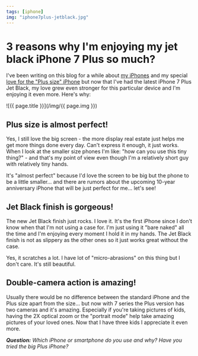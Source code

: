 ```yaml
---
tags: [iphone]
img: "iphone7plus-jetblack.jpg"
---
```


# 3 reasons why I'm enjoying my jet black iPhone 7 Plus so much?

I've been writing on this blog for a while about [my iPhones](/iphone) and my special [love for the "Plus size" iPhone](/6pluslove) but now that I've had the latest iPhone 7 Plus Jet Black, my love grew even stronger for this particular device and I'm enjoying it even more. Here's why:

<!--More-->

![{{ page.title }}](/img/{{ page.img }})

## Plus size is almost perfect!

Yes, I still love the big screen - the more display real estate just helps me get more things done every day. Can't express it enough, it just works. When I look at the smaller size phones I'm like: "how can you use this tiny thing?" - and that's my point of view even though I'm a relatively short guy with relatively tiny hands.

It's "almost perfect" because I'd love the screen to be big but the phone to be a little smaller... and there are rumors about the upcoming 10-year anniversary iPhone that will be just perfect for me... let's see!

## Jet Black finish is gorgeous!

The new Jet Black finish just rocks. I love it. It's the first iPhone since I don't know when that I'm not using a case for. I'm just using it "bare naked" all the time and I'm enjoying every moment I hold it in my hands. The Jet Black finish is not as slippery as the other ones so it just works great without the case.

Yes, it scratches a lot. I have lot of "micro-abrasions" on this thing but I don't care. It's still beautiful.

## Double-camera action is amazing!

Usually there would be no difference between the standard iPhone and the Plus size apart from the size... but now with 7 series the Plus version has two cameras and it's amazing. Especially if you're taking pictures of kids, having the 2X optical zoom or the "portrait mode" help take amazing pictures of your loved ones. Now that I have three kids I appreciate it even more.

***Question:*** *Which iPhone or smartphone do you use and why? Have you tried the big Plus iPhone?*

[d]: http://db.tt/kD7Liux
[t]: https://twitter.com/MSliwinski
[p]: /podcast
[n]: https://michael.gratis/nozbe
[r]: https://michael.gratis/radex
[i]: https://michael.gratis/thepodcast
[o]: https://michael.gratis/ipadonly

[pm]: http://productivemag.com/